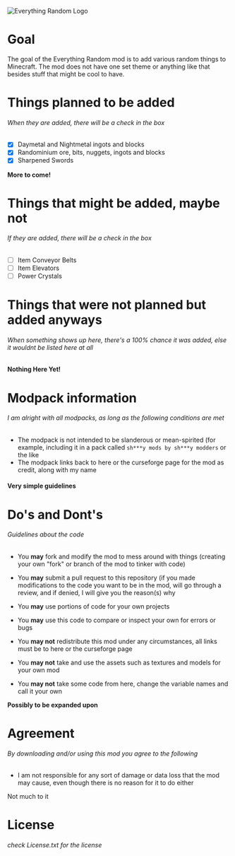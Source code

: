 
![Everything Random Logo](https://i.imgur.com/0dSi9Nl.png)

# Goal

The goal of the Everything Random mod is to add various random things to Minecraft. The mod does not have one set theme or anything like that besides stuff that might be cool to have.


# Things planned to be added
###### When they are added, there will be a check in the box

- [x] Daymetal and Nightmetal ingots and blocks
- [x] Randominium ore, bits, nuggets, ingots and blocks
- [x] Sharpened Swords

**More to come!**


# Things that might be added, maybe not
###### If they are added, there will be a check in the box

- [ ] Item Conveyor Belts
- [ ] Item Elevators
- [ ] Power Crystals

# Things that were not planned but added anyways
###### When something shows up here, there's a 100% chance it was added, else it wouldnt be listed here at all

**Nothing Here Yet!**


# Modpack information

###### I am alright with all modpacks, as long as the following conditions are met

- The modpack is not intended to be slanderous or mean-spirited (for example, including it in a pack called `sh***y mods by sh***y modders` or the like
- The modpack links back to here or the curseforge page for the mod as credit, along with my name

#### Very simple guidelines


# Do's and Dont's
###### Guidelines about the code
- You **may** fork and modify the mod to mess around with things (creating your own "fork" or branch of the mod to tinker with code)
- You **may** submit a pull request to this repository (if you made modifications to the code you want to be in the mod, will go through a review, and if denied, I will give you the reason(s) why
- You **may** use portions of code for your own projects
- You **may** use this code to compare or inspect your own for errors or bugs

- You **may not** redistribute this mod under any circumstances, all links must be to here or the curseforge page
- You **may not** take and use the assets such as textures and models for your own mod
- You **may not** take some code from here, change the variable names and call it your own

**Possibly to be expanded upon**


# Agreement
###### By downloading and/or using this mod you agree to the following

- I am not responsible for any sort of damage or data loss that the mod may cause, even though there is no reason for it to do either

Not much to it


# License
###### check License.txt for the license
